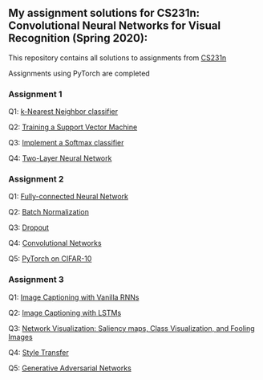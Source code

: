 ## My assignment solutions for CS231n: Convolutional Neural Networks for Visual Recognition (Spring 2020):

This repository contains all solutions to assignments from [CS231n](http://cs231n.stanford.edu/)

Assignments using PyTorch are completed

### Assignment 1
Q1: [k-Nearest Neighbor classifier](https://github.com/kdiAAA/CS231n/blob/master/assignments/assignment1/knn.ipynb)

Q2: [Training a Support Vector Machine](https://github.com/kdiAAA/CS231n/blob/master/assignments/assignment1/svm.ipynb)

Q3: [Implement a Softmax classifier](https://github.com/kdiAAA/CS231n/blob/master/assignments/assignment1/softmax.ipynb)

Q4: [Two-Layer Neural Network](https://github.com/kdiAAA/CS231n/blob/master/assignments/assignment1/two_layer_net.ipynb)


### Assignment 2
Q1: [Fully-connected Neural Network](https://github.com/kdiAAA/CS231n/blob/master/assignments/assignment2/FullyConnectedNets.ipynb)

Q2: [Batch Normalization](https://github.com/kdiAAA/CS231n/blob/master/assignments/assignment2/BatchNormalization.ipynb)

Q3: [Dropout](https://github.com/kdiAAA/CS231n/blob/master/assignments/assignment2/Dropout.ipynb)

Q4: [Convolutional Networks](https://github.com/kdiAAA/CS231n/blob/master/assignments/assignment2/ConvolutionalNetworks.ipynb)

Q5: [PyTorch on CIFAR-10](https://github.com/kdiAAA/CS231n/blob/master/assignments/assignment2/PyTorch.ipynb)


### Assignment 3
Q1: [Image Captioning with Vanilla RNNs](https://github.com/kdiAAA/CS231n/blob/master/assignments/assignment3/RNN_Captioning.ipynb)

Q2: [Image Captioning with LSTMs](https://github.com/kdiAAA/CS231n/blob/master/assignments/assignment3/LSTM_Captioning.ipynb)

Q3: [Network Visualization: Saliency maps, Class Visualization, and Fooling Images](https://github.com/kdiAAA/CS231n/blob/master/assignments/assignment3/NetworkVisualization-PyTorch.ipynb)

Q4: [Style Transfer](https://github.com/kdiAAA/CS231n/blob/master/assignments/assignment3/StyleTransfer-PyTorch.ipynb)

Q5: [Generative Adversarial Networks](https://github.com/kdiAAA/CS231n/blob/master/assignments/assignment3/Generative_Adversarial_Networks_PyTorch.ipynb)
